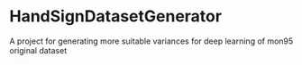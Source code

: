 # HandSignDatasetGenerator
A project for generating more suitable variances for deep learning of mon95 original dataset
